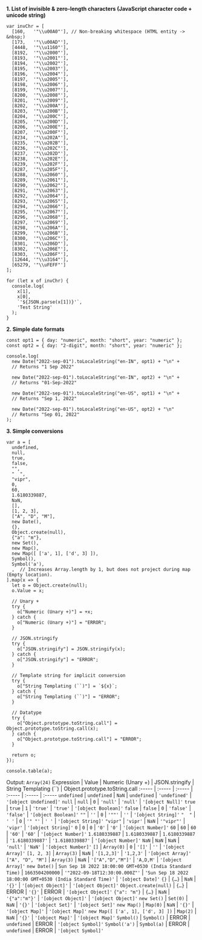 **1. List of invisible & zero-length characters (JavaScript character code + unicode string)**
```JS
var invChr = [
  [160,   '"\\u00A0"'], // Non-breaking whitespace (HTML entity -> &nbsp;)
  [173,   '"\\u00AD"'],
  [4448,  '"\\u1160"'],
  [8192,  '"\\u2000"'],
  [8193,  '"\\u2001"'],
  [8194,  '"\\u2002"'],
  [8195,  '"\\u2003"'],
  [8196,  '"\\u2004"'],
  [8197,  '"\\u2005"'],
  [8198,  '"\\u2006"'],
  [8199,  '"\\u2007"'],
  [8200,  '"\\u2008"'],
  [8201,  '"\\u2009"'],
  [8202,  '"\\u200A"'],
  [8203,  '"\\u200B"'],
  [8204,  '"\\u200C"'],
  [8205,  '"\\u200D"'],
  [8206,  '"\\u200E"'],
  [8207,  '"\\u200F"'],
  [8234,  '"\\u202A"'],
  [8235,  '"\\u202B"'],
  [8236,  '"\\u202C"'],
  [8237,  '"\\u202D"'],
  [8238,  '"\\u202E"'],
  [8239,  '"\\u202F"'],
  [8287,  '"\\u205F"'],
  [8288,  '"\\u2060"'],
  [8289,  '"\\u2061"'],
  [8290,  '"\\u2062"'],
  [8291,  '"\\u2063"'],
  [8292,  '"\\u2064"'],
  [8293,  '"\\u2065"'],
  [8294,  '"\\u2066"'],
  [8295,  '"\\u2067"'],
  [8296,  '"\\u2068"'],
  [8297,  '"\\u2069"'],
  [8298,  '"\\u206A"'],
  [8299,  '"\\u206B"'],
  [8300,  '"\\u206C"'],
  [8301,  '"\\u206D"'],
  [8302,  '"\\u206E"'],
  [8303,  '"\\u206F"'],
  [12644, '"\\u3164"'],
  [65279, '"\\uFEFF"']
];

for (let x of invChr) {
  console.log(
    x[1],
    x[0],
    `'${JSON.parse(x[1])}'`,
    'Test String'
  );
}
```

**2. Simple date formats**
```JS
const opt1 = { day: "numeric", month: "short", year: "numeric" };
const opt2 = { day: "2-digit", month: "short", year: "numeric" };

console.log(
  new Date("2022-sep-01").toLocaleString("en-IN", opt1) + "\n" +
  // Returns "1 Sep 2022"

  new Date("2022-sep-01").toLocaleString("en-IN", opt2) + "\n" +
  // Returns "01-Sep-2022"

  new Date("2022-sep-01").toLocaleString("en-US", opt1) + "\n" +
  // Returns "Sep 1, 2022"

  new Date("2022-sep-01").toLocaleString("en-US", opt2) + "\n"
  // Returns "Sep 01, 2022"
);
```

**3. Simple conversions**
```JS
var a = [
  undefined,
  null,
  true,
  false,
  "",
  "  ",
  "vipr",
  0,
  60,
  1.6180339887,
  NaN,
  [],
  [1, 2, 3],
  ["A", "D", "M"],
  new Date(),
  {},
  Object.create(null),
  {"a": "m"},
  new Set(),
  new Map(),
  new Map([ ['a', 1], ['d', 3] ]),
  Symbol(),
  Symbol('a'),
  ,  // Increases Array.length by 1, but does not project during map (Empty location).
].map(x => {
  let o = Object.create(null);
  o.Value = x;

  // Unary +
  try {
    o["Numeric (Unary +)"] = +x;
  } catch {
    o["Numeric (Unary +)"] = "ERROR";
  }

  // JSON.stringify
  try {
    o["JSON.stringify"] = JSON.stringify(x);
  } catch {
    o["JSON.stringify"] = "ERROR";
  }

  // Template string for implicit conversion
  try {
    o["String Templating (``)"] = `${x}`;
  } catch {
    o["String Templating (``)"] = "ERROR";
  }

  // Datatype
  try {
    o["Object.prototype.toString.call"] = Object.prototype.toString.call(x);
  } catch {
    o["Object.prototype.toString.call"] = "ERROR";
  }

  return o;
});

console.table(a);
```

Output: `Array(24)`
Expression            | Value          | Numeric (Unary +) | JSON.stringify    | String Templating (\`\`)   | Object.prototype.toString.call
:-----                | :-----         | :-----            | :-----            | :-----              | :-----
`undefined`           | `undefined`    | `NaN`             | `undefined`       | `'undefined'`       |   `'[object Undefined]'`
`null`                | `null`         | `0`               | `'null'`          | `'null'`            |   `'[object Null]'`
`true`                | `true`         | `1`               | `'true'`          | `'true'`            |   `'[object Boolean]'`
`false`               | `false`        | `0`               | `'false'`         | `'false'`           |   `'[object Boolean]'`
`""`                  | `''`           | `0`               | `'""'`            | `''`                |   `'[object String]'`
`"  "`                | `' '`          | `0`               | `'" "'`           | `' '`               |   `'[object String]'`
`"vipr"`              | `'vipr'`       | `NaN`             | `'"vipr"'`        | `'vipr'`            |   `'[object String]'`
`0`                   | `0`            | `0`               | `'0'`             | `'0'`               |   `'[object Number]'`
`60`                  | `60`           | `60`              | `'60'`            | `'60'`              |   `'[object Number]'`
`1.6180339887`        | `1.6180339887` | `1.6180339887`    | `'1.6180339887'`  | `'1.6180339887'`    |   `'[object Number]'`
`NaN`                 | `NaN`          | `NaN`             | `'null'`          | `'NaN'`             |   `'[object Number]'`
`[]`                  | `Array(0)`     | `0`               | `'[]'`            | `''`                |   `'[object Array]'`
`[1, 2, 3]`           | `Array(3)`     | `NaN`             | `'[1,2,3]'`       | `'1,2,3'`           |   `'[object Array]'`
`["A", "D", "M"]`     | `Array(3)`     | `NaN`             | `'["A","D","M"]'` | `'A,D,M'`           |   `'[object Array]'`
`new Date()`          | `Sun Sep 18 2022 18:00:00 GMT+0530 (India Standard Time)` | `1663504200000` | `'"2022-09-18T12:30:00.000Z"'` | `'Sun Sep 18 2022 18:00:00 GMT+0530 (India Standard Time)'` | `'[object Date]'`
`{}`                  | `{…}`          | `NaN`             | `'{}'`            | `'[object Object]'` |   `'[object Object]'`
`Object.create(null)` | `{…}`          | ERROR             | `'{}'`            | ERROR               |   `'[object Object]'`
`{"a": "m"}`          | `{…}`          | `NaN`             | `'{"a":"m"}'`     | `'[object Object]'` |   `'[object Object]'`
`new Set()`           | `Set(0)`       | `NaN`             | `'{}'`            | `'[object Set]'`    |   `'[object Set]'`
`new Map()`           | `Map(0)`       | `NaN`             | `'{}'`            | `'[object Map]'`    |   `'[object Map]'`
`new Map([ ['a', 1], ['d', 3] ])` | `Map(2)` | `NaN` | `'{}'` | `'[object Map]'` | `'[object Map]'`
`Symbol()`            | `Symbol()`     | ERROR             | `undefined`       | ERROR               |   `'[object Symbol]'`
`Symbol('a')`         | `Symbol(a)`    | ERROR             | `undefined`       | ERROR               |   `'[object Symbol]'`
